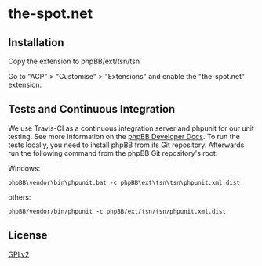 # the-spot.net

## Installation

Copy the extension to phpBB/ext/tsn/tsn

Go to "ACP" > "Customise" > "Extensions" and enable the "the-spot.net" extension.

## Tests and Continuous Integration

We use Travis-CI as a continuous integration server and phpunit for our unit testing. See more information on the [phpBB Developer Docs](https://area51.phpbb.com/docs/dev/master/testing/index.html).
To run the tests locally, you need to install phpBB from its Git repository. Afterwards run the following command from the phpBB Git repository's root:

Windows:

    phpBB\vendor\bin\phpunit.bat -c phpBB\ext\tsn\tsn\phpunit.xml.dist

others:

    phpBB/vendor/bin/phpunit -c phpBB/ext/tsn/tsn/phpunit.xml.dist

## License

[GPLv2](license.txt)
